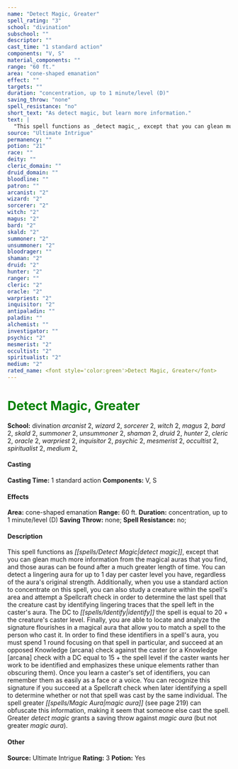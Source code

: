 ```yaml
---
name: "Detect Magic, Greater"
spell_rating: "3"
school: "divination"
subschool: ""
descriptor: ""
cast_time: "1 standard action"
components: "V, S"
material_components: ""
range: "60 ft."
area: "cone-shaped emanation"
effect: ""
targets: ""
duration: "concentration, up to 1 minute/level (D)"
saving_throw: "none"
spell_resistance: "no"
short_text: "As detect magic, but learn more information."
text: |
  "This spell functions as _detect magic_, except that you can glean much more information from the magical auras that you find, and those auras can be found after a much greater length of time. You can detect a lingering aura for up to 1 day per caster level you have, regardless of the aura's original strength. Additionally, when you use a standard action to concentrate on this spell, you can also study a creature within the spell's area and attempt a Spellcraft check in order to determine the last spell that the creature cast by identifying lingering traces that the spell left in the caster's aura. The DC to identify the spell is equal to 20 + the creature's caster level. Finally, you are able to locate and analyze the signature flourishes in a magical aura that allow you to match a spell to the person who cast it. In order to find these identifiers in a spell's aura, you must spend 1 round focusing on that spell in particular, and succeed at an opposed Knowledge (arcana) check against the caster (or a Knowledge [arcana] check with a DC equal to 15 + the spell level if the caster wants her work to be identified and emphasizes these unique elements rather than obscuring them). Once you learn a caster's set of identifiers, you can remember them as easily as a face or a voice. You can recognize this signature if you succeed at a Spellcraft check when later identifying a spell to determine whether or not that spell was cast by the same individual. The spell _greater _magic aura_ (see page 219) can obfuscate this information, making it seem that someone else cast the spell. Greater _detect magic_ grants a saving throw against _magic aura_ (but not _greater _magic aura_)."
source: "Ultimate Intrigue"
permanency: ""
potion: "21"
race: ""
deity: ""
cleric_domain: ""
druid_domain: ""
bloodline: ""
patron: ""
arcanist: "2"
wizard: "2"
sorcerer: "2"
witch: "2"
magus: "2"
bard: "2"
skald: "2"
summoner: "2"
unsummoner: "2"
bloodrager: ""
shaman: "2"
druid: "2"
hunter: "2"
ranger: ""
cleric: "2"
oracle: "2"
warpriest: "2"
inquisitor: "2"
antipaladin: ""
paladin: ""
alchemist: ""
investigator: ""
psychic: "2"
mesmerist: "2"
occultist: "2"
spiritualist: "2"
medium: "2"
rated_name: <font style='color:green'>Detect Magic, Greater</font>
---
```


# <font style='color:green'>Detect Magic, Greater</font> 
**School:** divination 
_arcanist_ 2, _wizard_ 2, _sorcerer_ 2, _witch_ 2, _magus_ 2, _bard_ 2, _skald_ 2, _summoner_ 2, _unsummoner_ 2, _shaman_ 2, _druid_ 2, _hunter_ 2, _cleric_ 2, _oracle_ 2, _warpriest_ 2, _inquisitor_ 2, _psychic_ 2, _mesmerist_ 2, _occultist_ 2, _spiritualist_ 2, _medium_ 2, 
#### Casting
**Casting Time:** 1 standard action
 **Components:** V, S 
 #### Effects
**Area:** cone-shaped emanation
**Range:** 60 ft.
**Duration:** concentration, up to 1 minute/level (D)
**Saving Throw:** none; **Spell Resistance:** no; 
 #### Description
This spell functions as _[[spells/Detect Magic|detect magic]]_, except that you can glean much more information from the magical auras that you find, and those auras can be found after a much greater length of time. You can detect a lingering aura for up to 1 day per caster level you have, regardless of the aura's original strength. Additionally, when you use a standard action to concentrate on this spell, you can also study a creature within the spell's area and attempt a Spellcraft check in order to determine the last spell that the creature cast by identifying lingering traces that the spell left in the caster's aura. The DC to _[[spells/Identify|identify]]_ the spell is equal to 20 + the creature's caster level. Finally, you are able to locate and analyze the signature flourishes in a magical aura that allow you to match a spell to the person who cast it. In order to find these identifiers in a spell's aura, you must spend 1 round focusing on that spell in particular, and succeed at an opposed Knowledge (arcana) check against the caster (or a Knowledge [arcana] check with a DC equal to 15 + the spell level if the caster wants her work to be identified and emphasizes these unique elements rather than obscuring them). Once you learn a caster's set of identifiers, you can remember them as easily as a face or a voice. You can recognize this signature if you succeed at a Spellcraft check when later identifying a spell to determine whether or not that spell was cast by the same individual. The spell greater _[[spells/Magic Aura|magic aura]]_ (see page 219) can obfuscate this information, making it seem that someone else cast the spell. Greater _detect magic_ grants a saving throw against _magic aura_ (but not greater _magic aura_).

 #### Other
**Source:** Ultimate Intrigue
**Rating:** 3
**Potion:** Yes
